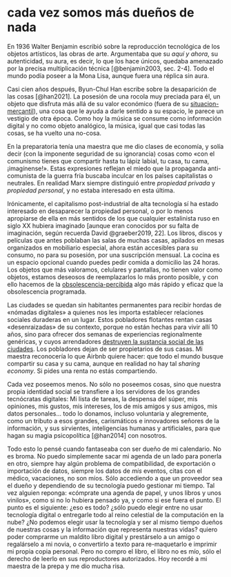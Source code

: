 # cada vez somos más dueños de nada

En 1936 Walter Benjamin escribió sobre la reproducción tecnológica de los objetos artísticos, las obras de arte. Argumentaba que su *aquí y ahora*, su autenticidad, su aura, es decir, lo que los hace únicos, quedaba amenazado por la precisa multiplicación técnica [@benjamin2003, sec. 2-4]. Todo el mundo podía poseer a la Mona Lisa, aunque fuera una réplica sin aura.

Casi cien años después, Byun-Chul Han escribe sobre la desaparición de las cosas [@han2021]. La posesión de una rocola muy preciada para él, un objeto que disfruta más allá de su valor económico (fuera de su [situacion-mercantil](situacion-mercantil.md)), una cosa que le ayuda a darle sentido a su espacio, le parece un vestigio de otra época. Como hoy la música se consume como información digital y no como objeto analógico, la música, igual que casi todas las cosas, se ha vuelto una no-cosa.

En la preparatoria tenía una maestra que me dio clases de economía, y solía decir (con la imponente seguridad de su ignorancia) cosas como «con el comunismo tienes que compartir hasta tu lápiz labial, tu casa, tu cama, ¡imagínense!». Estas expresiones reflejan el miedo que la propaganda anti-comunista de la guerra fría buscaba inculcar en los países capitalistas o neutrales. En realidad Marx siempre distinguió entre *propiedad privada* y *propiedad personal*, y no estaba interesado en esta última.

Irónicamente, el capitalismo post-industrial de alta tecnología sí ha estado interesado en desaparecer la propiedad personal, o por lo menos apropiarse de ella en más sentidos de los que cualquier estalinista ruso en siglo XX hubiera imaginado [aunque eran conocidos por su falta de imaginación, según recuerda David @graeber2019, 22]. Los libros, discos y películas que antes poblaban las salas de muchas casas, apilados en mesas  organizados en mobiliario especial, ahora están accesibles para su consumo, no para su posesión, por una suscripción mensual. La cocina es un espacio opcional cuando puedes pedir comida a domicilio las 24 horas. Los objetos que más valoramos, celulares y pantallas, no tienen valor como objetos, estamos deseosos de reemplazarlos lo más pronto posible, y con ello hacemos de la [obsolescencia-percibida](obsolescencia-percibida.md) algo más rápido y eficaz que la obsolescencia programada.

Las ciudades se quedan sin habitantes permanentes para recibir hordas de «nómadas digitales» a quienes nos les importa establecer relaciones sociales duraderas en un lugar. Estos pobladores flotantes rentan casas «desenraizadas» de su contexto, porque no están hechas para vivir allí 10 años, sino para ofrecer dos semanas de experiencias regionalmente genéricas, y cuyos arrendadores [destruyen la sustancia social de las ciudades](https://theconversation.com/how-airbnb-is-reshaping-our-cities-63932). Los pobladores dejan de ser propietarios de sus casas. Mi maestra reconocería lo que Airbnb quiere hacer: que todo el mundo busque compartir su casa y su cama, aunque en realidad no hay tal *sharing economy*. Si pides una renta no estás compartiendo.

Cada vez poseemos menos. No sólo no poseemos cosas, sino que nuestra propia identidad social se transfiere a los servidores de los grandes tecnócratas digitales: Mi lista de tareas, la despensa del súper, mis opiniones, mis gustos, mis intereses, los de mis amigos y sus amigos, mis datos personales... todo lo donamos, incluso voluntaria y alegremente, como un tributo a esos grandes, carismáticos e innovadores señores de la información, y sus sirvientes, inteligencias humanas y artificiales, para que hagan su magia psicopolítica [@han2014] con nosotros.

Todo esto lo pensé cuando fantaseaba con ser dueño de mi calendario. No es broma. No puedo simplemente sacar mi agenda de un lado para ponerla en otro, siempre hay algún problema de compatibilidad, de exportación o importación de datos, siempre los datos de *mis* eventos, citas con el médico, vacaciones, no son míos. Sólo accediendo a que un proveedor sea el dueño y dependiendo de su tecnología puedo gestionar mi tiempo. Tal vez alguien reponga: «cómprate una agenda de papel, y unos libros y unos vinilos», como si no lo hubiera pensado ya, y como si ese fuera el punto. El punto es el siguiente: ¿eso es todo? ¿sólo puedo elegir entre no usar tecnología digital o entregarle todo al reino celestial de la computación en la nube? ¿No podemos elegir usar la tecnología y ser al mismo tiempo dueños de nuestras cosas y la información que representa nuestras vidas? quiero poder comprarme un maldito libro digital y prestárselo a un amigo o regalárselo a mi novia, o convertirlo a texto para re-maquetarlo e imprimir mi propia copia personal. Pero no compro el libro, el libro no es mío, sólo el derecho de leerlo en sus reproductores autorizados. Hoy recordé a mi maestra de la prepa y me dio mucha risa.
